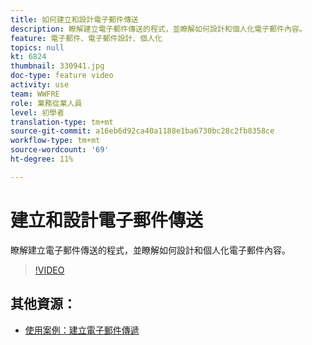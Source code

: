 ```yaml
---
title: 如何建立和設計電子郵件傳送
description: 瞭解建立電子郵件傳送的程式，並瞭解如何設計和個人化電子郵件內容。
feature: 電子郵件、電子郵件設計、個人化
topics: null
kt: 6824
thumbnail: 330941.jpg
doc-type: feature video
activity: use
team: WWFRE
role: 業務從業人員
level: 初學者
translation-type: tm+mt
source-git-commit: a16eb6d92ca40a1188e1ba6730bc28c2fb8358ce
workflow-type: tm+mt
source-wordcount: '69'
ht-degree: 11%

---
```



# 建立和設計電子郵件傳送

瞭解建立電子郵件傳送的程式，並瞭解如何設計和個人化電子郵件內容。

>[!VIDEO](https://video.tv.adobe.com/v/330941?quality=12)

## 其他資源：

* [使用案例：建立電子郵件傳遞](https://experienceleague.adobe.com/docs/campaign-classic/using/designing-content/editing-html-content/use-case)
